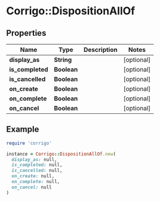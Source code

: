 # Corrigo::DispositionAllOf

## Properties

| Name | Type | Description | Notes |
| ---- | ---- | ----------- | ----- |
| **display_as** | **String** |  | [optional] |
| **is_completed** | **Boolean** |  | [optional] |
| **is_cancelled** | **Boolean** |  | [optional] |
| **on_create** | **Boolean** |  | [optional] |
| **on_complete** | **Boolean** |  | [optional] |
| **on_cancel** | **Boolean** |  | [optional] |

## Example

```ruby
require 'corrigo'

instance = Corrigo::DispositionAllOf.new(
  display_as: null,
  is_completed: null,
  is_cancelled: null,
  on_create: null,
  on_complete: null,
  on_cancel: null
)
```

